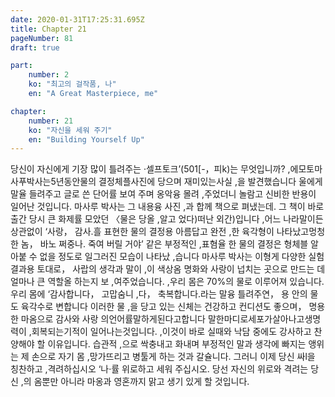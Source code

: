 ```yaml
---
date: 2020-01-31T17:25:31.695Z
title: Chapter 21
pageNumber: 81
draft: true

part:
    number: 2
    ko: "최고의 걸작품, 나"
    en: "A Great Masterpiece, me"

chapter:
    number: 21
    ko: "자신을 세워 주기"
    en: "Building Yourself Up"
---
```

당신이 자신에게 기장 많이 틀려주는 ·셀프토크’(501[-，피k)는 무엇입니까? ,에모토마사푸박사는5년동안물의 결정체플사진에 당으며 재미있는사실 ,을 발견했습니다 울에게 말율 들려주고 글로 쓴 단어률 보여 주며 옹악융 몰려 ,주었더니 놀람고 신비한 반용이 일어난 것입니다. 마사루 박사는 그 내용융 사진 ,과 합께 책으로 펴냈는데. 그 책이 바로 출간 당시 큰 화제률 모았던 〈물은 당올 ,알고 었다)떠난 외간)입니다 ,어느 나라말이든 상관없이 ‘사랑， 감사.흘 표현한 물의 결정용 아름답고 완전 ,한 육각형이 나타났고멍청한 놈， 바노 쩌중나. 죽여 버릴 거야’ 같은 부정적인 ,표혐율 한 물의 결정은 형체블 알아붙 수 없을 정도로 일그러진 모습이 나타났 ,습니다 마사루 박사는 이형게 다양한 실험 결과용 토대로， 사랍의 생각과 말이 ,이 색상옴 명화와 사랑이 넙치는 곳으로 만드는 데 얼마나 큰 역할올 하는지 보 ,여주었습니다. ,우리 몸은 70%의 물로 이루어져 있습니다. 우리 몸에 ‘감사합니다， 고맙숨니 ,다， 축복합니다.라는 말융 틀려주연， 용 안의 물도 육각수로 변합니다 이러한 물 ,을 당고 있는 신체는 건강하고 컨디션도 좋으며， 명용한 마옴으로 감사와 사랑
의언어률말하게된다고합니다 말한마디로세포가살아나고생명력이 ,회복되는기적이 일어나는것입니다. ,이것이 바로 실때와 낙담 중에도 강사하고 찬양해야 할 이유입니다. 습관적 ,으로 싹충내고 화내며 부정적인 말과 생각에 빠지는 앵위는 제 손으로 자기 몸 ,망가뜨리고 병툴게 하는 것과 갈슐니다. 그러니 이제 당신 싸l을 칭찬하고 ,격려하십시오 ‘나·률 위로하고 세워 주십시오. 당선 자신의 위로와 격려는 당신 ,의 옴뿐만 아니라 마옹과 영혼까지 맑고 생기 있게 할 것입니다.
